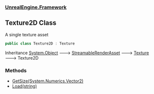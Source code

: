 ### [UnrealEngine.Framework](./UnrealEngine-Framework.md 'UnrealEngine.Framework')
## Texture2D Class
A single texture asset  
```csharp
public class Texture2D : Texture
```
Inheritance [System.Object](https://docs.microsoft.com/en-us/dotnet/api/System.Object 'System.Object') &#129106; [StreamableRenderAsset](./StreamableRenderAsset.md 'UnrealEngine.Framework.StreamableRenderAsset') &#129106; [Texture](./Texture.md 'UnrealEngine.Framework.Texture') &#129106; Texture2D  
### Methods
- [GetSize(System.Numerics.Vector2)](./Texture2D-GetSize(Vector2).md 'UnrealEngine.Framework.Texture2D.GetSize(System.Numerics.Vector2)')
- [Load(string)](./Texture2D-Load(string).md 'UnrealEngine.Framework.Texture2D.Load(string)')
